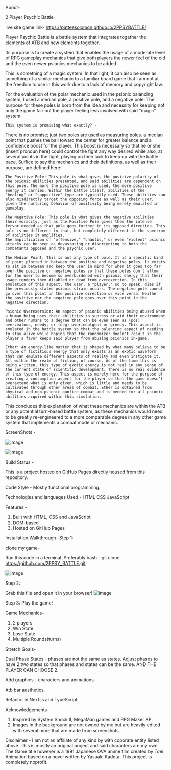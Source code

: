 About-

2 Player Psychic Battle

live site game link- https://patteesolomon.github.io/2PPSYBATTLE/

Player Psychic Battle is a battle system that
integrates together the elements of ATB and new elements
together.

Its purpose is to create a system that enables the usage of
a moderate level of RPG gameplay mechanics that give both players
the newer feel of the old and the even newer psionics mechanics to be added.

This is something of a magic system. In that light, it can
also be seen as something of a similar mechanic to a familiar board game that I am not at the freedom to use in this work due to a lack of memory and copyright law.

For the evaluation of the polar mechanic used in the psionic
balancing system, I used a median pole, a positive pole, and a negative pole. The purpose for these poles is born from the idea
and necessity for keeping not only the game fair but the player
feeling less involved with said "magic" system.

    This system is promising what exactly? -

There is no promise; just two poles are used as measuring poles.
a median point that pushes the ball toward the center for greater balance and a confidence boost for the player. This boost is necessary so that he or she (insert pronoun here) could control the fight any way desired while also, at several points in the fight, playing on their luck to keep up with the battle pace. Suffice to say the mechanics and their definitions, as well as their purpose, are defined here:

    The Positive Pole: This pole is what gives the positive polarity of the psionic abilities presented, and said abilities are dependent on this pole. The more the positive pole is used, the more positive energy it carries. Within the battle itself, abilities of the "healing" or "supportive" type are typically used. These abilities can also misdirectly target the opposing force as well as their user, given the nurturing behavior of positivity being merely emulated in gameplay.

    The Negative Pole: This pole is what gives the negative abilities their voracity, just as the Positive Pole gives them the intense fervor needed as that pole goes further in its opposed direction. This pole is no different in that, but completely different in the spectrum of abilities it amplifies.
    The amplification of "offensive," "chaotic," or even "violent" psionic attacks can be seen as devastating or disorienting to both the combatants opposed and the psychic user.

    The Median Point: This is not any type of pole. It is a specific kind of point plotted in between the positive and negative poles. It exists to sit in between and keep the user in mind for when it goes too far over the positive or negative poles so that these poles don't allow for the user to become so overburdened with psionic energy that their usage renders them disabled or dead from overexertion. In this emulation of this aspect, the user, a "player," so to speak, dies if the previously stated psionic strain occurs. The negative pole cannot go over this point in the positive direction or vice versa. Neither the positive nor the negative pole goes over this point in the negative direction.

    Psionic Overexersion: An aspect of psionic abilities being abused when a human being uses their abilities to supress or aid their environment and other humans to a degree that can be even seen as (pos) overzealous, needy, or (neg) overindulgent or greedy. This aspect is emulated in the battle system so that the balancing aspect of needing to stay alive while hoping that the randomizer doesn't result in the player's favor keeps said player from abusing psionics in-game.

    Ether: An energy-like matter that is shaped by what many believe to be a type of fictitious energy that only exists as an exotic waveform that can emulate different aspects of reality and even instigate it. All within the realm of fiction, of course. As of the time this is being written, this type of exotic energy is not real in any sense of the current state of scientific development. There is no real evidence of this type of energy. This aspect is merely here for the purpose of creating a consumption aspect for the player so that the game doesn't overextend what is only given. which is little and needs to be cultivated through other areas of combat. Ether is obtained from physical and non-psionic gunfire combat and is needed for all psionic abilities acquired within this simulation.

This concludes this explanation of what these mechanics are within the ATB or any potential turn-based battle system, as these mechanics would need to be greatly re-engineered to a more comparable degree in any other game system that implements a combat mode or mechanic.

ScreenShots -

![image](https://user-images.githubusercontent.com/113143898/202555075-a04fa0ff-77fb-437b-9880-b644889c423a.png)

![image](https://user-images.githubusercontent.com/113143898/202555580-15debc1c-ea1f-4d2e-bc73-2a6b7b6c189d.png)

Build Status - 

This is a project hosted on GitHub Pages directly housed from this repository.

Code Style -
Mostly functional programming.

Technologies and languages Used - 
HTML
CSS 
JavaScript

Features -
1. Built with HTML, CSS and JavaScript
2. DOM-based
3. Hosted on GitHub Pages

Installation Walkthrough-
Step 1: 

clone my game-

Run this code in a terminal. Preferably bash - git clone https://github.com/2PPSY_BATTLE.git

![image](https://user-images.githubusercontent.com/113143898/202559005-fef10de9-bb8e-41d1-98bf-613ddf4980eb.png)

Step 2: 

Grab this file and open it in your browser!
![image](https://user-images.githubusercontent.com/113143898/202559534-d5c8df17-916c-464f-9d70-4c07d075f3c9.png)

Step 3:
Play the game!

Game Mechanics-

1. 2 players 
2. Win State
3. Lose State
4. Multiple Rounds(turns)

Stretch Goals-

Dual Phase States - phases are not the same as states. 
Adjust phases to have 2 two states so that phases and states can be the same. AND THE PLAYER CAN CHOOSE 2.

Add graphics - characters and animations.

Atb bar aesthetics.

Refactor in Next.js and TypeScript

Acknowledgements-
1. Inspired by System Shock II, MegaMan games and RPG Maker XP.
2. Images in the background are not owned by me but are heavily
edited with several more that are made from screenshots. 

Disclaimer -
I am not an affiliate of any kind by with coporate entity listed above.
This is mostly an original project and said characters are my own.
The Game title however is a 1991 Japanese OVA anime film created by
Toei Animation based on a novel written by Yasuaki Kadota.
This project is completely noprofit.
